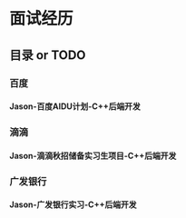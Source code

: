 # 面试经历

## 目录 or TODO



### 百度

#### Jason-百度AIDU计划-C++后端开发

### 滴滴

#### Jason-滴滴秋招储备实习生项目-C++后端开发

### 广发银行

#### Jason-广发银行实习-C++后端开发


